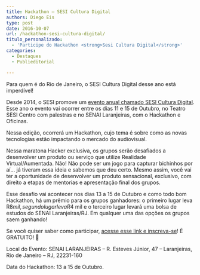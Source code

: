 ```yaml
---
title: Hackathon – SESI Cultura Digital
authors: Diego Eis
type: post
date: 2016-10-07
url: /hackathon-sesi-cultura-digital/
titulo_personalizado:
  - 'Participe do Hackathon <strong>Sesi Cultura Digital</strong>'
categories:
  - Destaques
  - Publieditorial

---
```

Para quem é do Rio de Janeiro, o SESI Cultura Digital desse ano está imperdível!

Desde 2014, o SESI promove um [evento anual chamado SESI Cultura Digital][1]. Esse ano o evento vai ocorrer entre os dias 11 e 15 de Outubro, no Teatro SESI Centro com palestras e no SENAI Laranjeiras, com o Hackathon e Oficinas.

Nessa edição, ocorrerá um Hackathon, cujo tema é sobre como as novas tecnologias estão impactando o mercado do audiovisual.

Nessa maratona Hacker exclusiva, os grupos serão desafiados a desenvolver um produto ou serviço que utilize Realidade Virtual/Aumentada. Não! Não pode ser um jogo para capturar bichinhos por aí&#8230; já tiveram essa ideia e sabemos que deu certo. Mesmo assim, você vai ter a oportunidade de desenvolver um produto sensacional, exclusivo, com direito a etapas de mentorias e apresentação final dos grupos.

Esse desafio vai acontecer nos dias 13 a 15 de Outubro e como todo bom Hackathon, há um prêmio para os grupos ganhadores: o primeiro lugar leva R$8 mil, segundo lugar leva R$4 mil e o terceiro lugar levará uma bolsa de estudos do SENAI Laranjeiras/RJ. Em qualquer uma das opções os grupos saem ganhando!

Se você quiser saber como participar, [acesse esse link e inscreva-se][1]! É GRATUITO! 🙂

Local do Evento: SENAI LARANJEIRAS &#8211; R. Esteves Júnior, 47 &#8211; Laranjeiras, Rio de Janeiro &#8211; RJ, 22231-160
  
Data do Hackathon: 13 a 15 de Outubro.

 [1]: https://bit.ly/sesi-cultura-hackathon2016